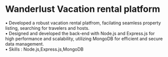 # Wanderlust Vacation rental platform
• Developed a robust vacation rental platfrom, facilating seamless property listing, searching for travelers and hosts.                              
• Designed and developed the back-end with Node.js and Express.js for high performance and scalability, utilizing MongoDB for efficient and secure data management.                                 
• Skills : Node.js,Express.js,MongoDB
